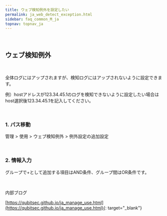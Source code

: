 ```yaml
---
title: ウェブ検知例外を設定したい
permalink: ja_web_detect_exception.html
sidebar: faq_common_M_ja
topnav: topnav_ja
---
```


<br />

## ウェブ検知例外

<br />

全体ログにはアップされますが、検知ログにはアップされないように設定できます。

例）hostアドレスが123.34.45.1のログを検知できないように設定したい場合はhost選択後123.34.45.1を記入してください。

<br />







### 1. パス移動

管理 > 使用 > ウェブ検知例外 > 例外設定の追加設定

<!-- [![image](/docs/images/Faq/Agent/10.png){: width="800" }](/docs/images/Faq/Agent/10.png){: target="_blank"} -->

<br />

### 2. 情報入力

グループで+として追加する項目はAND条件、グループ間はOR条件です。

<!-- [![image](/docs/images/Faq/Agent/11.png)](/docs/images/Faq/Agent/11.png){: target="_blank"} -->

<br />

内部ブログ

[https://qubitsec.github.io/ja_manage_use.html](https://qubitsec.github.io/ja_manage_use.html){: target="_blank"}
